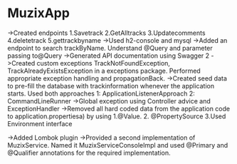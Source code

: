 # MuzixApp
->Created endpoints
1.Savetrack
2.GetAlltracks
3.Updatecomments
4.deletetrack
5.gettrackbyname
->Used h2-console and mysql
->Added an endpoint to search trackByName. Understand @Query and parameter passing to@Query
->Generated API documentation using Swagger 2
->Created custom exceptions TrackNotFoundException, TrackAlreadyExistsException in a exceptions package.
  Performed appropriate exception handling and propagationBack.
->Created seed data to pre-fill the database with trackinformation whenever the application starts.
  Used both approaches
      1: ApplicationListener<ContextRefreshedEvent>Approach
      2: CommandLineRunner
->Global exception using Controller advice and ExceptionHandler
->Removed all hard coded data from the application code to application.propertiesa)
      by using
      1.@Value.
      2. @PropertySource
      3.Used Environment interface
    
->Added Lombok plugin
->Provided a second implementation of MuzixService.
   Named it MuzixServiceConsoleImpl and
   used @Primary and @Qualifier annotations for the required implementation.
